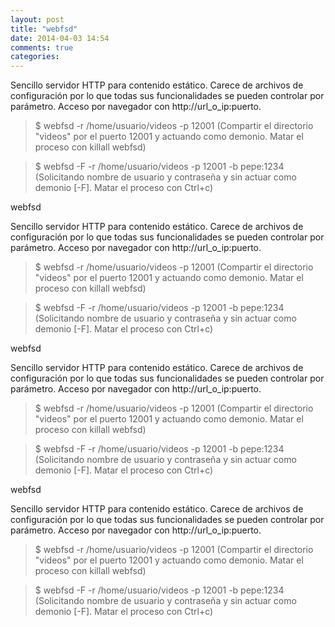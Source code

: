 ```yaml
---
layout: post
title: "webfsd"
date: 2014-04-03 14:54
comments: true
categories: 
---
```

Sencillo servidor HTTP para contenido estático. Carece de archivos de configuración por lo que todas sus funcionalidades se pueden controlar por parámetro. Acceso por navegador con http://url_o_ip:puerto.

>$ webfsd -r /home/usuario/videos -p 12001 (Compartir el directorio "videos" por el puerto 12001 y actuando como demonio. Matar el proceso con killall webfsd) 

>$ webfsd -F -r /home/usuario/videos -p 12001 -b pepe:1234 (Solicitando nombre de usuario y contraseña y sin actuar como demonio [-F]. Matar el proceso con Ctrl+c)

webfsd 

Sencillo servidor HTTP para contenido estático. Carece de archivos de configuración por lo que todas sus funcionalidades se pueden controlar por parámetro. Acceso por navegador con http://url_o_ip:puerto.

>$ webfsd -r /home/usuario/videos -p 12001 (Compartir el directorio "videos" por el puerto 12001 y actuando como demonio. Matar el proceso con killall webfsd) 

>$ webfsd -F -r /home/usuario/videos -p 12001 -b pepe:1234 (Solicitando nombre de usuario y contraseña y sin actuar como demonio [-F]. Matar el proceso con Ctrl+c)

webfsd 

Sencillo servidor HTTP para contenido estático. Carece de archivos de configuración por lo que todas sus funcionalidades se pueden controlar por parámetro. Acceso por navegador con http://url_o_ip:puerto.

>$ webfsd -r /home/usuario/videos -p 12001 (Compartir el directorio "videos" por el puerto 12001 y actuando como demonio. Matar el proceso con killall webfsd) 

>$ webfsd -F -r /home/usuario/videos -p 12001 -b pepe:1234 (Solicitando nombre de usuario y contraseña y sin actuar como demonio [-F]. Matar el proceso con Ctrl+c)

webfsd 

Sencillo servidor HTTP para contenido estático. Carece de archivos de configuración por lo que todas sus funcionalidades se pueden controlar por parámetro. Acceso por navegador con http://url_o_ip:puerto.

>$ webfsd -r /home/usuario/videos -p 12001 (Compartir el directorio "videos" por el puerto 12001 y actuando como demonio. Matar el proceso con killall webfsd) 

>$ webfsd -F -r /home/usuario/videos -p 12001 -b pepe:1234 (Solicitando nombre de usuario y contraseña y sin actuar como demonio [-F]. Matar el proceso con Ctrl+c)

